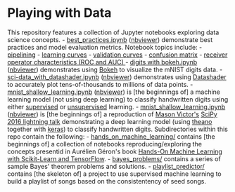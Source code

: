 # Playing with Data
This repository features a collection of Jupyter notebooks exploring data science concepts.
    - [best_practices.ipynb](./best_practices.ipynb) ([nbviewer](http://nbviewer.jupyter.org/github/StevenCHowell/playing_with_data/blob/master/best_practices.ipynb)) demonstrate best practices and model evaluation metrics.  Notebook topics include:
        - [pipelining](http://nbviewer.jupyter.org/github/StevenCHowell/playing_with_data/blob/master/best_practices.ipynb#Pipeline)
        - [learning curves](http://nbviewer.jupyter.org/github/StevenCHowell/playing_with_data/blob/master/best_practices.ipynb#Learning-Curves)
        - [validation curves](http://nbviewer.jupyter.org/github/StevenCHowell/playing_with_data/blob/master/best_practices.ipynb#Validation-Curves)
        - [confusion matrix](http://nbviewer.jupyter.org/github/StevenCHowell/playing_with_data/blob/master/best_practices.ipynb#Confusion-Matrix)
        - [receiver operator characteristics (ROC and AUC) ](http://nbviewer.jupyter.org/github/StevenCHowell/playing_with_data/blob/master/best_practices.ipynb#Receiver-Operator-Characteristic)
    - [digits with bokeh.ipynb](./digits%20with%20bokeh.ipynb) ([nbviewer](http://nbviewer.jupyter.org/github/StevenCHowell/playing_with_data/blob/master/digits%20with%20bokeh.ipynb)) demonstrates using [Bokeh](http://bokeh.pydata.org/en/latest) to visualize the mNIST digits data.
    - [sci-data_with_datashader.ipynb](./sci-data_with_datashader.ipynb) ([nbviewer](http://nbviewer.jupyter.org/github/StevenCHowell/playing_with_data/blob/master/sci-data_with_datashader.ipynb)) demonstrates using [Datashader](http://datashader.readthedocs.io/en/latest/) to accurately plot tens-of-thousands to millions of data points.
    - [mnist_shallow_learning.ipynb](./mnist_shallow_learning.ipynb) ([nbviewer](http://nbviewer.jupyter.org/github/StevenCHowell/playing_with_data/blob/master/mnist_shallow_learning.ipynb])) is [the beginnings of] a machine learning model (not using deep learning) to classify handwritten digits using either [supervised](http://nbviewer.jupyter.org/github/StevenCHowell/playing_with_data/blob/master/mnist_shallow_learning.ipynb#Start-with-the-K-nearest-Neighbor-Classifier-(using-default-5-neighbors)) or [unsupervised](http://nbviewer.jupyter.org/github/StevenCHowell/playing_with_data/blob/master/mnist_shallow_learning.ipynb#What-if-we-treat-this-as-unsupervised-learning,-i.e,-cluster-the-digits-without-considering-the-labels?) learning.
    - [mnist_shallow_learning.ipynb](mnist_shallow_learning.ipynb) ([nbviewer](http://nbviewer.jupyter.org/github/StevenCHowell/playing_with_data/blob/master/mnist_shallow_learning.ipynb)) is [the beginnings of] a reproduction of [Mason Victor's](http://www.recursionpharma.com/mason.html) [SciPy 2016 lightning talk](https://www.youtube.com/watch?v=sv9S-25XKe4&feature=youtu.be&t=54m40s) demonstrating a deep  learning model (using [theano](http://deeplearning.net/software/theano/) together with [keras](https://keras.io/)) to classify handwritten digits.
Subdirectories within this repo contain the following:
    - [hands_on_machine_learning/](https://github.com/StevenCHowell/playing_with_data/tree/master/hands_on_machine_learning) contains [the beginnings of] a collection of notebooks reproducing/exploring the concepts presentid in Aurélien Géron's book [Hands-On Machine Learning with Scikit-Learn and TensorFlow](http://shop.oreilly.com/product/0636920052289.do).
    - [bayes_problems/](https://github.com/StevenCHowell/playing_with_data/tree/master/bayes_problems) contains a series of sample Bayes' theorem problems and solutions.
    - [playlist_predictor/](https://github.com/StevenCHowell/playing_with_data/tree/master/playlist_predictor) contains [the skeleton of] a project to use supervised machine learning to build a playlist of songs based on the consistentency of seed songs.
    